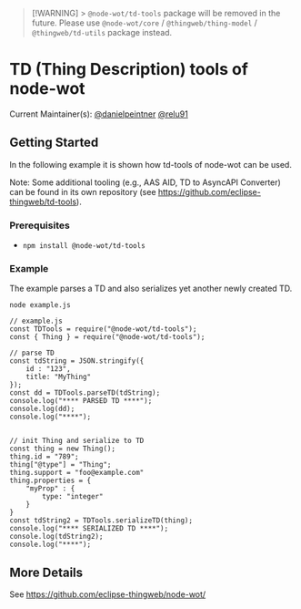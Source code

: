 > [!WARNING] > `@node-wot/td-tools` package will be removed in the future. Please use `@node-wot/core` / `@thingweb/thing-model` / `@thingweb/td-utils` package instead.

# TD (Thing Description) tools of node-wot

Current Maintainer(s): [@danielpeintner](https://github.com/danielpeintner) [@relu91](https://github.com/relu91)

## Getting Started

In the following example it is shown how td-tools of node-wot can be used.

Note: Some additional tooling (e.g., AAS AID, TD to AsyncAPI Converter) can be found in its own repository (see https://github.com/eclipse-thingweb/td-tools).

### Prerequisites

- `npm install @node-wot/td-tools`

### Example

The example parses a TD and also serializes yet another newly created TD.

`node example.js`

```
// example.js
const TDTools = require("@node-wot/td-tools");
const { Thing } = require("@node-wot/td-tools");

// parse TD
const tdString = JSON.stringify({
    id : "123",
    title: "MyThing"
});
const dd = TDTools.parseTD(tdString);
console.log("**** PARSED TD ****");
console.log(dd);
console.log("****");


// init Thing and serialize to TD
const thing = new Thing();
thing.id = "789";
thing["@type"] = "Thing";
thing.support = "foo@example.com"
thing.properties = {
    "myProp" : {
        type: "integer"
    }
}
const tdString2 = TDTools.serializeTD(thing);
console.log("**** SERIALIZED TD ****");
console.log(tdString2);
console.log("****");
```

## More Details

See <https://github.com/eclipse-thingweb/node-wot/>
